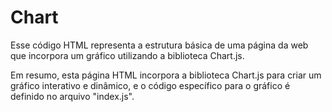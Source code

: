 # Chart

Esse código HTML representa a estrutura básica de uma página da web que incorpora um gráfico utilizando a biblioteca Chart.js.

Em resumo, esta página HTML incorpora a biblioteca Chart.js para criar um gráfico interativo e dinâmico, e o código específico para o gráfico é definido no arquivo "index.js".
